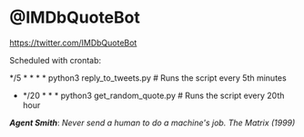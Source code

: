 # @IMDbQuoteBot

https://twitter.com/IMDbQuoteBot

Scheduled with crontab:

*/5 * * * * python3 reply_to_tweets.py # Runs the script every 5th minutes

* */20 * * * python3 get_random_quote.py # Runs the script every 20th hour



___Agent Smith___: _Never send a human to do a machine's job. The Matrix (1999)_
